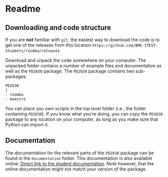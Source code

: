 # Readme

## Downloading and code structure

If you are **not** familiar with ```git```, the easiest way to download the code is to get one of the releases from this location ```https://github.com/BME-ITEST-Students/roomba/releases```.

Download and unpack the code somewhere on your computer. The unpacked folder contains a number of example files and documentation as well as the ```PD2030``` package. The ```PD2030``` package contains two sub-packages:

```
PD2030
|
- roomba
- maestro
```

You can place you own scripts in the top level folder (i.e., the folder containing ```PD2030```). If you know what you're doing, you can copy the ```PD2030``` package to any location on your computer, as long as you make sure that Python can import it.


## Documentation

The documentation for the relevant parts of the ```PD2030``` package can be found in the ```documentation``` folder. This documentation is also available online: [Direct link to the student documentation](https://github.com/BME-ITEST-Students/roomba/blob/master/documentation/markdown/index.md). Note however, that the online documentation might not match your version of the package. 

